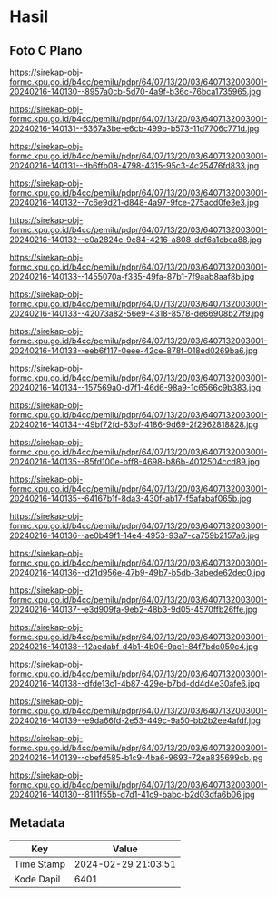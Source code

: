 # Hasil

## Foto C Plano

https://sirekap-obj-formc.kpu.go.id/b4cc/pemilu/pdpr/64/07/13/20/03/6407132003001-20240216-140130--8957a0cb-5d70-4a9f-b36c-76bca1735965.jpg

https://sirekap-obj-formc.kpu.go.id/b4cc/pemilu/pdpr/64/07/13/20/03/6407132003001-20240216-140131--6367a3be-e6cb-499b-b573-11d7706c771d.jpg

https://sirekap-obj-formc.kpu.go.id/b4cc/pemilu/pdpr/64/07/13/20/03/6407132003001-20240216-140131--db6ffb08-4798-4315-95c3-4c25476fd833.jpg

https://sirekap-obj-formc.kpu.go.id/b4cc/pemilu/pdpr/64/07/13/20/03/6407132003001-20240216-140132--7c6e9d21-d848-4a97-9fce-275acd0fe3e3.jpg

https://sirekap-obj-formc.kpu.go.id/b4cc/pemilu/pdpr/64/07/13/20/03/6407132003001-20240216-140132--e0a2824c-9c84-4216-a808-dcf6a1cbea88.jpg

https://sirekap-obj-formc.kpu.go.id/b4cc/pemilu/pdpr/64/07/13/20/03/6407132003001-20240216-140133--1455070a-f335-49fa-87b1-7f9aab8aaf8b.jpg

https://sirekap-obj-formc.kpu.go.id/b4cc/pemilu/pdpr/64/07/13/20/03/6407132003001-20240216-140133--42073a82-56e9-4318-8578-de66908b27f9.jpg

https://sirekap-obj-formc.kpu.go.id/b4cc/pemilu/pdpr/64/07/13/20/03/6407132003001-20240216-140133--eeb6f117-0eee-42ce-878f-018ed0269ba6.jpg

https://sirekap-obj-formc.kpu.go.id/b4cc/pemilu/pdpr/64/07/13/20/03/6407132003001-20240216-140134--157569a0-d7f1-46d6-98a9-1c6566c9b383.jpg

https://sirekap-obj-formc.kpu.go.id/b4cc/pemilu/pdpr/64/07/13/20/03/6407132003001-20240216-140134--49bf72fd-63bf-4186-9d69-2f2962818828.jpg

https://sirekap-obj-formc.kpu.go.id/b4cc/pemilu/pdpr/64/07/13/20/03/6407132003001-20240216-140135--85fd100e-bff8-4698-b86b-4012504ccd89.jpg

https://sirekap-obj-formc.kpu.go.id/b4cc/pemilu/pdpr/64/07/13/20/03/6407132003001-20240216-140135--64167b1f-8da3-430f-ab17-f5afabaf065b.jpg

https://sirekap-obj-formc.kpu.go.id/b4cc/pemilu/pdpr/64/07/13/20/03/6407132003001-20240216-140136--ae0b49f1-14e4-4953-93a7-ca759b2157a6.jpg

https://sirekap-obj-formc.kpu.go.id/b4cc/pemilu/pdpr/64/07/13/20/03/6407132003001-20240216-140136--d21d956e-47b9-49b7-b5db-3abede62dec0.jpg

https://sirekap-obj-formc.kpu.go.id/b4cc/pemilu/pdpr/64/07/13/20/03/6407132003001-20240216-140137--e3d909fa-9eb2-48b3-9d05-4570ffb26ffe.jpg

https://sirekap-obj-formc.kpu.go.id/b4cc/pemilu/pdpr/64/07/13/20/03/6407132003001-20240216-140138--12aedabf-d4b1-4b06-9ae1-84f7bdc050c4.jpg

https://sirekap-obj-formc.kpu.go.id/b4cc/pemilu/pdpr/64/07/13/20/03/6407132003001-20240216-140138--dfde13c1-4b87-429e-b7bd-dd4d4e30afe6.jpg

https://sirekap-obj-formc.kpu.go.id/b4cc/pemilu/pdpr/64/07/13/20/03/6407132003001-20240216-140139--e9da66fd-2e53-449c-9a50-bb2b2ee4afdf.jpg

https://sirekap-obj-formc.kpu.go.id/b4cc/pemilu/pdpr/64/07/13/20/03/6407132003001-20240216-140139--cbefd585-b1c9-4ba6-9693-72ea835699cb.jpg

https://sirekap-obj-formc.kpu.go.id/b4cc/pemilu/pdpr/64/07/13/20/03/6407132003001-20240216-140130--8111f55b-d7d1-41c9-babc-b2d03dfa6b06.jpg


## Metadata

| Key        | Value               |
| ---------- | ------------------- |
| Time Stamp | 2024-02-29 21:03:51 |
| Kode Dapil | 6401                |



